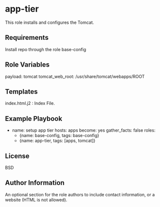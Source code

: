 app-tier
=========

This role installs and configures the Tomcat.

Requirements
------------

Install repo through the role base-config 

Role Variables
--------------

payload: tomcat
tomcat_web_root: /usr/share/tomcat/webapps/ROOT

Templates
------------

index.html.j2 : Index File.

Example Playbook
----------------

- name: setup app tier
  hosts: apps
  become: yes
  gather_facts: false
  roles:
    - {name: base-config, tags: base-config}
    - {name: app-tier, tags: [apps, tomcat]}

License
-------

BSD

Author Information
------------------

An optional section for the role authors to include contact information, or a website (HTML is not allowed).
